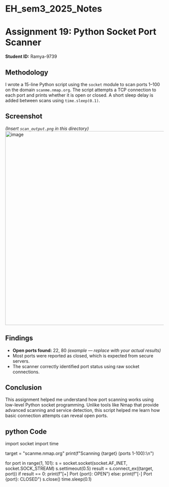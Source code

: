 # EH_sem3_2025_Notes
# Assignment 19: Python Socket Port Scanner  
**Student ID:** Ramya-9739  

## Methodology  
I wrote a 15-line Python script using the `socket` module to scan ports 1–100 on the domain `scanme.nmap.org`. The script attempts a TCP connection to each port and prints whether it is open or closed. A short sleep delay is added between scans using `time.sleep(0.1)`.

##  Screenshot  
*(Insert `scan_output.png` in this directory)*
<img width="523" height="616" alt="image" src="https://github.com/user-attachments/assets/ea182e19-a455-457d-9d59-c26ccf4fa4bb" />


## Findings  
- **Open ports found:** 22, 80 *(example — replace with your actual results)*
- Most ports were reported as closed, which is expected from secure servers.
- The scanner correctly identified port status using raw socket connections.

## Conclusion  
This assignment helped me understand how port scanning works using low-level Python socket programming. Unlike tools like Nmap that provide advanced scanning and service detection, this script helped me learn how basic connection attempts can reveal open ports.

##   python Code  

import socket
import time

target = "scanme.nmap.org"
print(f"Scanning {target} (ports 1-100):\n")

for port in range(1, 101):
    s = socket.socket(socket.AF_INET, socket.SOCK_STREAM)
    s.settimeout(0.5)
    result = s.connect_ex((target, port))
    if result == 0:
        print(f"[+] Port {port}: OPEN")
    else:
        print(f"[-] Port {port}: CLOSED")
    s.close()
    time.sleep(0.1)
